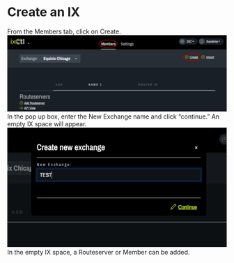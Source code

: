 # Create an IX

From the Members tab, click on Create.
   ![](img/create-an-ix/create.png)
In the pop up box, enter the New Exchange name and click “continue.” An empty IX space will appear.</br>
   ![](img/create-an-ix/createpopup.png)</br>
In the empty IX space, a Routeserver or Member can be added. 
